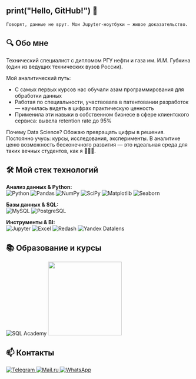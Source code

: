 ## print("Hello, GitHub!")  👋

`Говорят, данные не врут. Мои Jupyter-ноутбуки — живое доказательство.`

## 🔍 Обо мне
Технический специалист с дипломом РГУ нефти и газа им. И.М. Губкина (один из ведущих технических вузов России).

Мой аналитический путь:
- С самых первых курсов нас обучали азам программирования для обработки данных
- Работая по специальности, участвовала в патентовании разработок — научилась видеть в цифрах практическую ценность
- Применила эти навыки в собственном бизнесе в сфере клиентского сервиса: вывела retention rate до 95% 

 Почему Data Science?
Обожаю превращать цифры в решения. Постоянно учусь: курсы, исследования, эксперименты. В аналитике ценю возможность бесконечного развития — это идеальная среда для таких вечных студентов, как я 👩🏻‍🎓.


## 🛠️ Мой стек технологий  

**Анализ данных & Python:**  
![Python](https://img.shields.io/badge/Python-3776AB?style=flat-square&logo=python&logoColor=white)
![Pandas](https://img.shields.io/badge/Pandas-150458?style=flat-square&logo=pandas&logoColor=white)
![NumPy](https://img.shields.io/badge/NumPy-013243?style=flat-square&logo=numpy&logoColor=white)
![SciPy](https://img.shields.io/badge/SciPy-8CAAE6?style=flat-square&logo=scipy&logoColor=white)
![Matplotlib](https://img.shields.io/badge/Matplotlib-11557C?style=flat-square&logo=matplotlib)
![Seaborn](https://img.shields.io/badge/Seaborn-5B8FA9?style=flat-square)

**Базы данных & SQL:**  
![MySQL](https://img.shields.io/badge/MySQL-4479A1?style=flat-square&logo=mysql&logoColor=white)
![PostgreSQL](https://img.shields.io/badge/PostgreSQL-4169E1?style=flat-square&logo=postgresql&logoColor=white)

**Инструменты & BI:**  
![Jupyter](https://img.shields.io/badge/Jupyter-F37626?style=flat-square&logo=jupyter&logoColor=white)
![Excel](https://img.shields.io/badge/Excel-217346?style=flat-square&logo=microsoft-excel&logoColor=white)
![Redash](https://img.shields.io/badge/Redash-FA7440?style=flat-square&logo=redash)
![Yandex Datalens](https://img.shields.io/badge/Yandex_Datalens-FF0000?style=flat-square)

## 📚 Образование и курсы
![SQL Academy](https://img.shields.io/badge/SQL_Academy-316192?style=for-the-badge&logo=sqlite&logoColor=white&labelColor=FF7F0E)
[<img src="https://drive.google.com/thumbnail?id=1VZyLvnSBLelhwQbrOcrYwxJZooh90GuC&sz=w400" width="200">](https://drive.google.com/uc?export=view&id=1VZyLvnSBLelhwQbrOcrYwxJZooh90GuC)

## 📫 Контакты
<p align="left"> <a href="https://t.me/Anastasia_Anisimova99" target="_blank"> <img src="https://img.shields.io/badge/Telegram-26A5E4?style=for-the-badge&logo=telegram&logoColor=white" alt="Telegram"> </a> <a href="mailto:anastasia.anisimova@internet.ru"> <img src="https://img.shields.io/badge/Email-0078D4?style=for-the-badge&logo=mail.ru&logoColor=white" alt="Mail.ru"> </a> <a href="https://wa.me/79629410710"> <img src="https://img.shields.io/badge/WhatsApp-25D366?style=for-the-badge&logo=whatsapp&logoColor=white" alt="WhatsApp"> </a> </p>

